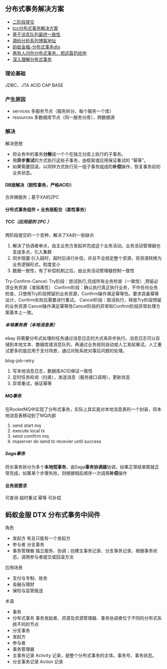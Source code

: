 
## 分布式事务解决方案
* [二阶段提交](https://github.com/yu199195/Raincat)
* [tcc分布式事务解决方案](https://github.com/yu199195/hmily)
* [基于消息队列最终一致性](https://github.com/yu199195/myth)
* [源码分析系列博客地址](https://yu199195.github.io/)
* [蚂蚁金福-分布式事务dtx](https://tech.antfin.com/docs/2/56495)
* [再有人问你分布式事务，把这篇扔给他](https://www.cnblogs.com/bigben0123/p/9453830.html)
* [深入理解分布式事务](http://www.codeceo.com/article/distributed-transaction.html)

### 理论基础
JDBC、JTA
ACID
CAP
BASE

### 产生原因
* services  多服务节点（服务拆分，每个服务一个库）
* resources 多数据库节点（同一服务分库），跨数据源

### 解决
解决思想
* 将业务中的事务**分解**成一个个在独立分库上执行的子事务。
* 用**异步重试**的方式执行这些子事务，由框架或应用保证重试的 “幂等”。
* 如果需要回滚，以同样方式执行另一组子事务组成的**补偿**操作，恢复事务前的业务状态。

#### DB层解决（刚性事务，严格ACID） 
合并微服务；基于XA的2PC

#### 分布式事务组件 + 业务层配合（柔性事务）
##### TCC（应用层的 2PC ）
两阶段提交的一个变种，解决了XA的一些缺点
1. 解决了协调者单点，由主业务方发起并完成这个业务活动。业务活动管理器也变成多点，引入集群
2. 同步阻塞:引入超时，超时后进行补偿，并且不会锁定整个资源，将资源转换为业务逻辑形式，粒度变小
3. 数据一致性，有了补偿机制之后，由业务活动管理器控制一致性

Try-Confirm-Cancel:
Try阶段：尝试执行,完成所有业务检查（一致性）,预留必须业务资源（准隔离性）
Confirm阶段：确认执行真正执行业务，不作任何业务检查，只使用Try阶段预留的业务资源，Confirm操作满足幂等性。要求具备幂等设计，Confirm失败后需要进行重试。
Cancel阶段：取消执行，释放Try阶段预留的业务资源 Cancel操作满足幂等性Cancel阶段的异常和Confirm阶段异常处理方案基本上一致。

##### 本地事务表（本地消息表）
ebay
将需要分布式处理的任务通过消息日志的方式来异步执行。消息日志可以存储到本地文本、数据库或消息队列，再通过业务规则自动或人工发起重试。人工重试更多的是应用于支付场景，通过对账系统对事后问题的处理。 

blog-job-retry
1. 写本地消息日志，数据库ACID保证一致性
2. 定时任务轮询（扫表），发送消息（服务接口调用），更新状态
3. 异常重试，保证幂等

##### MQ事务
在RocketMQ中实现了分布式事务，实际上其实是对本地消息表的一个封装，将本地消息表移动到了MQ内部

1. send start mq
2. execute local tx
3. send comfirm mq
4. mqserver do send to recevier until success

##### Saga事务
将长事务拆分为多个**本地短事务**，由Saga**事务协调器**协调，如果正常结束那就正常完成，如果某个步骤失败，则根据相反顺序一次调用**补偿**操作

#### 业务层要求
可查询
超时重试
幂等
可补偿

## 蚂蚁金服 DTX 分布式事务中间件
角色
* 发起方 有且只能有一个发起方
* 参与者 分支事务
* 事务管理器 独立服务、协调；创建主事务记录、分支事务记录，根据事务状态，调用参与者提交或回滚方法

应用场景
* 支付与专制、账务
* 金融与理财
* 保险与监管报送

术语
* 事务
* 分布式事务 事务发起者、资源及资源管理器、事务协调者位于不同的分布式系统不同的节点
* 分支事务
* 发起方
* 参与者
* 事务管理器
* 主事务记录 Activity 记录，是整个分布式事务的主体。事务号、事务状态。
* 分支事务记录 Action 记录